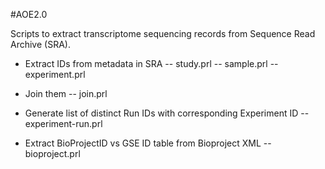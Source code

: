 #AOE2.0

Scripts to extract transcriptome sequencing records from Sequence Read Archive (SRA).

- Extract IDs from metadata in SRA
-- study.prl
-- sample.prl
-- experiment.prl
- Join them
-- join.prl

- Generate list of distinct Run IDs with corresponding Experiment ID
-- experiment-run.prl

- Extract BioProjectID vs GSE ID table from Bioproject XML
-- bioproject.prl

